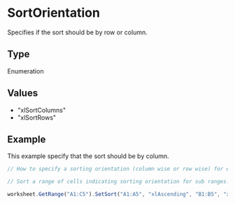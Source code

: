 # SortOrientation

Specifies if the sort should be by row or column.

## Type

Enumeration

## Values

- "xlSortColumns"
- "xlSortRows"


## Example

This example specify that the sort should be by column.

```javascript editor-xlsx
// How to specify a sorting orientation (column wise or row wise) for each range.

// Sort a range of cells indicating sorting orientation for sub ranges.

worksheet.GetRange("A1:C5").SetSort("A1:A5", "xlAscending", "B1:B5", "xlDescending", "C1:C5", "xlAscending", "xlYes", "xlSortColumns");
```
